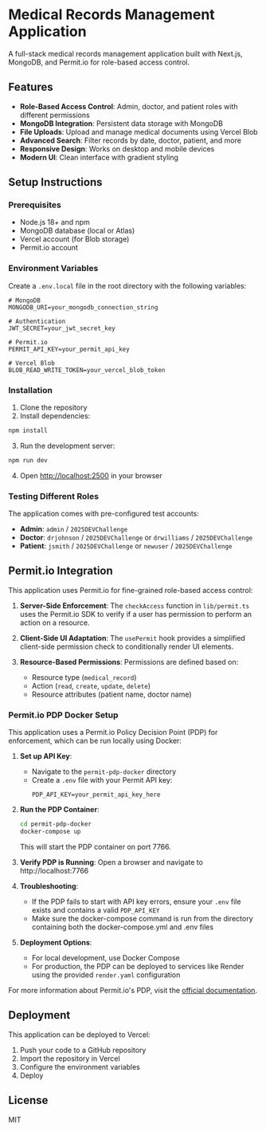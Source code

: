 # Medical Records Management Application

A full-stack medical records management application built with Next.js, MongoDB, and Permit.io for role-based access control.

## Features

- **Role-Based Access Control**: Admin, doctor, and patient roles with different permissions
- **MongoDB Integration**: Persistent data storage with MongoDB
- **File Uploads**: Upload and manage medical documents using Vercel Blob
- **Advanced Search**: Filter records by date, doctor, patient, and more
- **Responsive Design**: Works on desktop and mobile devices
- **Modern UI**: Clean interface with gradient styling

## Setup Instructions

### Prerequisites

- Node.js 18+ and npm
- MongoDB database (local or Atlas)
- Vercel account (for Blob storage)
- Permit.io account

### Environment Variables

Create a `.env.local` file in the root directory with the following variables:

```
# MongoDB
MONGODB_URI=your_mongodb_connection_string

# Authentication
JWT_SECRET=your_jwt_secret_key

# Permit.io
PERMIT_API_KEY=your_permit_api_key

# Vercel Blob
BLOB_READ_WRITE_TOKEN=your_vercel_blob_token
```

### Installation

1. Clone the repository
2. Install dependencies:

```bash
npm install
```

3. Run the development server:

```bash
npm run dev
```

4. Open [http://localhost:2500](http://localhost:2500) in your browser

### Testing Different Roles

The application comes with pre-configured test accounts:

- **Admin**: `admin` / `2025DEVChallenge`
- **Doctor**: `drjohnson` / `2025DEVChallenge` or `drwilliams` / `2025DEVChallenge`
- **Patient**: `jsmith` / `2025DEVChallenge` or `newuser` / `2025DEVChallenge`

## Permit.io Integration

This application uses Permit.io for fine-grained role-based access control:

1. **Server-Side Enforcement**: The `checkAccess` function in `lib/permit.ts` uses the Permit.io SDK to verify if a user has permission to perform an action on a resource.

2. **Client-Side UI Adaptation**: The `usePermit` hook provides a simplified client-side permission check to conditionally render UI elements.

3. **Resource-Based Permissions**: Permissions are defined based on:
   - Resource type (`medical_record`)
   - Action (`read`, `create`, `update`, `delete`)
   - Resource attributes (patient name, doctor name)

### Permit.io PDP Docker Setup

This application uses a Permit.io Policy Decision Point (PDP) for enforcement, which can be run locally using Docker:

1. **Set up API Key**:
   - Navigate to the `permit-pdp-docker` directory
   - Create a `.env` file with your Permit API key:
     ```
     PDP_API_KEY=your_permit_api_key_here
     ```

2. **Run the PDP Container**:
   ```bash
   cd permit-pdp-docker
   docker-compose up
   ```
   This will start the PDP container on port 7766.

3. **Verify PDP is Running**:
   Open a browser and navigate to http://localhost:7766

4. **Troubleshooting**:
   - If the PDP fails to start with API key errors, ensure your `.env` file exists and contains a valid `PDP_API_KEY`
   - Make sure the docker-compose command is run from the directory containing both the docker-compose.yml and .env files

5. **Deployment Options**:
   - For local development, use Docker Compose
   - For production, the PDP can be deployed to services like Render using the provided `render.yaml` configuration

For more information about Permit.io's PDP, visit the [official documentation](https://docs.permit.io/).

## Deployment

This application can be deployed to Vercel:

1. Push your code to a GitHub repository
2. Import the repository in Vercel
3. Configure the environment variables
4. Deploy

## License

MIT
